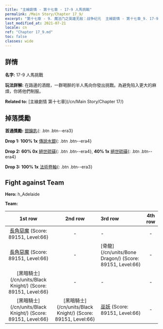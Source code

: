 ```yaml
---
title: "主線劇情 - 第十七章 - 17-9 人馬挑戰"
permalink: /Main Story/Chapter 17_9/
excerpt: "第十七章 - 9. 魔法门之英雄无敌：战争纪元  主線劇情 - 第十七章_9. 17-9 人馬挑戰"
last_modified_at: 2021-07-21
locale: cn
ref: "Chapter 17_9.md"
toc: false
classes: wide
---
```


## 詳情

 **名字:** 17-9 人馬挑戰

 **玩法詳解:** 在路邊的酒館，一群喝醉的半人馬向你發出挑戰。為避免陷入更大的麻煩，你將他們制服。

 **Related to:** [主線劇情 第十七章](/cn/Main Story/Chapter 17/)

## 掉落獎勵

 **首通獎勵:** [銀鑰匙](/cn/Items/con_693/){: .btn .btn--era3}

 **Drop 1:** **100% 1x** [傳說水銀](/cn/Items/mat_56/){: .btn .btn--era4}

 **Drop 2:** **60% 0x** [絕世硫磺](/cn/Items/mat_50/){: .btn .btn--era4}, **40% 1x** [絕世硫磺](/cn/Items/mat_50/){: .btn .btn--era4}

 **Drop 3:** **100% 1x** [法術卷軸](/cn/Items/con_694/){: .btn .btn--era3}


## Fight against Team
 **Hero:** h_Adelaide

 **Team:**


  | 1st row | 2nd row | 3rd row | 4th row |
  |:----:|:----:|:----|:----:|
  | [長角惡魔](/cn/units/Demon/) (Score: 89151, Level:66)  | - | - | - |
  | [長角惡魔](/cn/units/Demon/) (Score: 89151, Level:66)  | - | [骨龍](/cn/units/Bone Dragon/) (Score: 89151, Level:66)  | - |
  | [黑暗騎士](/cn/units/Black Knight/) (Score: 89151, Level:66)  | - | - | - |
  | [黑暗騎士](/cn/units/Black Knight/) (Score: 89151, Level:66)  | [黑暗騎士](/cn/units/Black Knight/) (Score: 89151, Level:66)  | [巫妖](/cn/units/Lich/) (Score: 89151, Level:66)  | - |


